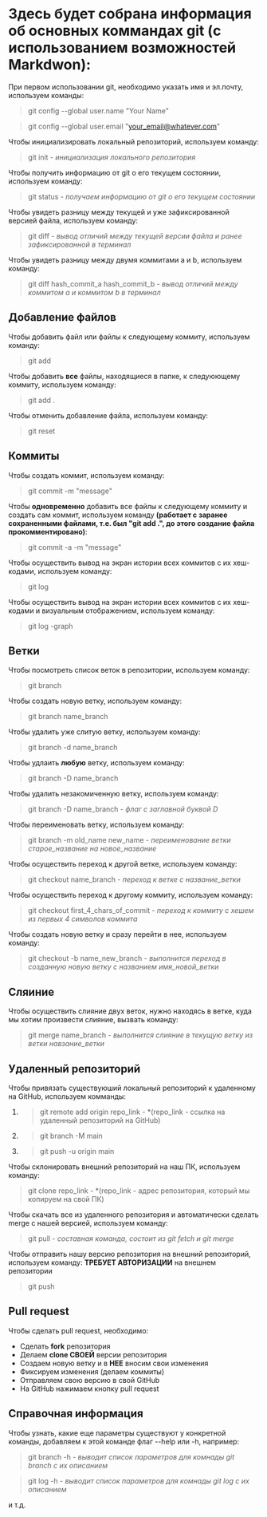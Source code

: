 # Здесь будет собрана информация об основных коммандах git (с использованием возможностей Markdwon):

При первом использовании git, необходимо указать имя и эл.почту, используем команды:

> git config --global user.name "Your Name"

> git config --global user.email "your_email@whatever.com"

Чтобы инициализировать локальный репозиторий, используем команду:

> git init - *инициализация локального репозитория*

Чтобы получить информацию от git о его текущем состоянии, используем команду:

> git status - *получаем информацию от git о его текущем состоянии*

Чтобы увидеть разницу между текущей и уже зафиксированной версией файла, используем команду:

> git diff - *вывод отличий между текущей версии файла и ранее зафиксированной в терминал*

Чтобы увидеть разницу между двумя коммитами a и b, используем команду: 

> git diff hash_commit_a hash_commit_b - *вывод отличий между коммитом a и коммитом b в терминал*

## Добавление файлов

Чтобы добавить файл или файлы к следующему коммиту, используем команду:

> git add

Чтобы добавить **все** файлы, находящиеся в папке, к следуюющему коммиту, используем команду:

> git add .

Чтобы отменить добавление файла, используем команду:

> git reset

## Коммиты

Чтобы создать коммит, используем команду:

> git commit -m "message"

Чтобы __одновременно__ добавить все файлы к следующему коммиту и создать сам коммит, используем команду **(работает с заранее сохраненными файлами, т.е. был "git add .", до этого создание файла прокомментировано)**:

> git commit -a -m "message"

Чтобы осуществить вывод на экран истории всех коммитов с их хеш-кодами, используем команду:

> git log

Чтобы осуществить вывод на экран истории всех коммитов с их хеш-кодами и визуальным отображением, используем команду:

> git log -graph

## Ветки

Чтобы посмотреть список веток в репозитории, используем команду:

> git branch 

Чтобы создать новую ветку, используем команду:

> git branch name_branch

Чтобы удалить уже слитую ветку, используем команду:

> git branch -d name_branch

Чтобы удлаить **любую** ветку, используем команду:

> git branch -D name_branch

Чтобы удалить незакомиченную ветку, используем команду:

> git branch -D name_branch - *флаг с заглавной буквой D*

Чтобы переименовать ветку, используем команду:

> git branch -m old_name new_name - *переименование ветки старое_название на новое_название*

Чтобы осуществить переход к другой ветке, используем команду:

> git checkout name_branch - *переход к ветке с название_ветки*

Чтобы осуществить переход к другому коммиту, используем команду:

> git checkout first_4_chars_of_commit - *переход к коммиту с хешем из первых 4 символов коммита*

Чтобы создать новую ветку и сразу перейти в нее, используем команду:

> git checkout -b name_new_branch - *выполнится переход в созданную новую ветку с названием имя_новой_ветки*

## Сляиние

Чтобы осуществить слияние двух веток, нужно находясь в ветке, куда мы хотим произвести слияние, вызвать команду:

> git merge name_branch - *выполнится слияние в текущую ветку из ветки навзание_ветки*

## Удаленный репозиторий

Чтобы привязать существуюший локальный репозиторий к удаленному на GitHub, используем комманды:

1. > git remote add origin repo_link - *(repo_link - ссылка на удаленный репозиторий на GitHub)

2. > git branch -M main 

3. > git push -u origin main

Чтобы склонировать внешний репозиторий на наш ПК, используем команду: 

> git clone repo_link - *(repo_link - адрес репозитория, который мы копируем на свой ПК)

Чтобы скачать все из удаленного репозитория и автоматически сделать merge с нашей версией, используем команду:

> git pull - *составная команда, состоит из git fetch и git merge*

Чтобы отправить нашу версию репозитория на внешний репозиторий, используем команду:
**ТРЕБУЕТ АВТОРИЗАЦИИ** на внешнем репозитории

> git push 

## Pull request

Чтобы сделать pull request, необходимо:

* Сделать __fork__ репозитория
* Делаем __clone СВОЕЙ__ версии репозитория 
* Создаем новую ветку и в **НЕЕ** вносим свои изменения
* Фиксируем изменения (делаем коммиты)
* Отправляем свою версию в свой GitHub
* На GitHub нажимаем кнопку pull request

## Справочная информация 

Чтобы узнать, какие еще параметры существуют у конкретной команды, добавляем к этой команде флаг --help или -h, например:

> git branch -h - *выводит список параметров для комнады git branch с их описанием*

> git log -h - *выводит список параметров для комнады git log с их описанием*

и т.д. 